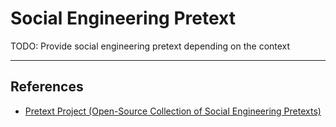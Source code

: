 # Social Engineering Pretext

TODO: Provide social engineering pretext depending on the context

---
## References

- [Pretext Project (Open-Source Collection of Social Engineering Pretexts)](https://pretext-project.github.io/)